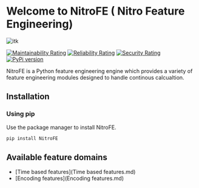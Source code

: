 # Welcome to NitroFE ( Nitro Feature Engineering)

![itk](https://ik.imagekit.io/mwxq2z9h7suv/NitroFE-logos_0RDQF1mQkh8.jpeg?updatedAt=1635655460584)

[![Maintainability Rating](https://sonarcloud.io/api/project_badges/measure?project=jaswinder9051998_zoofs&metric=sqale_rating)](https://sonarcloud.io/dashboard?id=NITRO-AI_NitroFE)
[![Reliability Rating](https://sonarcloud.io/api/project_badges/measure?project=jaswinder9051998_zoofs&metric=reliability_rating)](https://sonarcloud.io/dashboard?id=NITRO-AI_NitroFE)
[![Security Rating](https://sonarcloud.io/api/project_badges/measure?project=jaswinder9051998_zoofs&metric=security_rating)](https://sonarcloud.io/dashboard?id=NITRO-AI_NitroFE)
[![PyPi version](https://badgen.net/pypi/v/NitroFE/)](https://pypi.com/project/NitroFE)

NitroFE is a Python feature engineering engine which provides a variety of feature engineering modules designed to handle continous calcualtion.

## Installation

### Using pip

Use the package manager to install NitroFE.

```bash
pip install NitroFE
```

## Available feature domains

* [Time based features](Time based features.md)
* [Encoding features](Encoding features.md)

